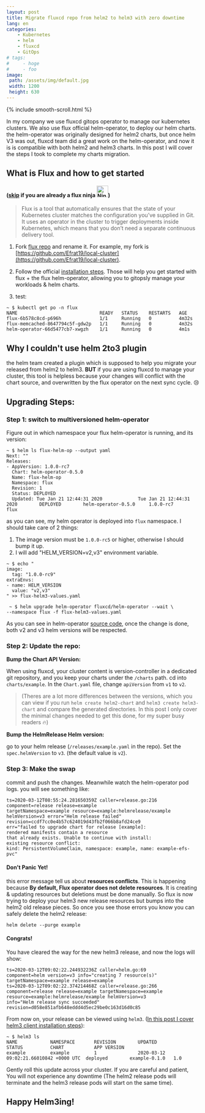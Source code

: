 ```yaml
---
layout: post
title: Migrate fluxcd repo from helm2 to helm3 with zero downtime
lang: en
categories:
    - Kubernetes
    - helm
    - fluxcd
    - GitOps
# tags:
#     - hoge
#     - foo
image:
 path: /assets/img/default.jpg
 width: 1200
 height: 630
---
```

{% include smooth-scroll.html %}

In my company we use fluxcd gitops operator to manage our kubernetes clusters. We also use flux official helm-operator, to deploy our helm charts. the helm-operator was originally designed for helm2 charts, but once helm V3 was out, fluxcd team did a great work on the helm-operator, and now it is is compatible with both helm2 and helm3 charts. In this post I will cover the steps I took to complete my charts migration.

## What is Flux and how to get started

#### (<a href="#move">skip</a> if you are already a flux ninja <img src="https://emojipedia-us.s3.dualstack.us-west-1.amazonaws.com/thumbs/120/emojipedia/240/ninja_1f977.png" srcset="https://emojipedia-us.s3.dualstack.us-west-1.amazonaws.com/thumbs/240/emojipedia/240/ninja_1f977.png 2x" alt="Ninja on Emojipedia 13.0" width="30" height="30">)

> Flux is a tool that automatically ensures that the state of your Kubernetes cluster matches the configuration you’ve supplied in Git. It uses an operator in the cluster to trigger deployments inside Kubernetes, which means that you don’t need a separate continuous delivery tool.

1. Fork [flux repo](https://github.com/fluxcd/flux-get-started) and rename it. 
For example, my fork is [https://github.com/Efrat19/local-cluster](https://github.com/Efrat19/local-cluster).

2. Follow the official [installation steps](https://github.com/fluxcd/helm-operator-get-started). Those will help you get started with flux + the flux helm-operator, allowing you to gitopsly manage your workloads & helm charts.

1. test:
```console
~ $ kubectl get po -n flux
NAME                              READY   STATUS    RESTARTS   AGE
flux-6b578c8cd-p696h              1/1     Running   0          4m32s
flux-memcached-8647794c5f-gdw2p   1/1     Running   0          4m32s
helm-operator-66d5477cb7-xwgzh    1/1     Running   0          4m1s
```

## Why I couldn't use helm 2to3 plugin

the helm team created a plugin which is supposed to help you migrate your released from helm2 to helm3. **BUT** if you are using fluxcd to manage your cluster, this tool is helpless because your changes will conflict with the chart source, and overwritten by the flux operator on the next sync cycle. :cry:

## <a id="move">Upgrading Steps:</a>

### Step 1: switch to multiversioned helm-operator

Figure out in which namespace your flux helm-operator is running, and its version:
```console
~ $ helm ls flux-helm-op --output yaml
Next: ""
Releases:
- AppVersion: 1.0.0-rc7
  Chart: helm-operator-0.5.0
  Name: flux-helm-op
  Namespace: flux
  Revision: 1
  Status: DEPLOYED
  Updated: Tue Jan 21 12:44:31 2020             Tue Jan 21 12:44:31 2020        DEPLOYED        helm-operator-0.5.0     1.0.0-rc7       flux            
```

as you can see, my helm operator is deployed into `flux` namespace. I should take care of 2 things:
1. The image version must be `1.0.0-rc5` or higher, otherwise I should bump it up.
2. I will add "HELM_VERSION=v2,v3" environment variable. 

```console
~ $ echo "
image:
  tag: "1.0.0-rc9"
extraEnvs: 
- name: HELM_VERSION
  value: "v2,v3"
" >> flux-helm3-values.yaml
```
```console
 ~ $ helm upgrade helm-operator fluxcd/helm-operator --wait \
--namespace flux -f flux-helm3-values.yaml
```

As you can see in helm-operator [source code](https://github.com/fluxcd/helm-operator/blob/9951e409d5f8e14eee0139194b85290f42939247/cmd/helm-operator/main.go#L213-L234), once the change is done, both v2 and v3 helm versions will be respected.


### Step 2: Update the repo: 

**Bump the Chart API Version:**

When using fluxcd, your cluster content is version-controller in a dedicated git repository, and you keep your charts under the  `/charts` path. cd into `charts/example`. In the `Chart.yaml` file, change `apiVersion` from `v1` to `v2`.

> (Theres are a lot more differences between the versions, which you can view if you run `helm create helm2-chart` and `helm3 create helm3-chart` and compare the generated directories. In this post I only cover the minimal changes needed to get this done, for my super busy readers :fire:) 

**Bump the HelmRelease Helm version:**

go to your helm release (`/releases/example.yaml` in the repo). Set the `spec.helmVersion` to `v3`. (the default value is `v2`).

### Step 3: Make the swap

commit and push the changes. Meanwhile watch the helm-operator pod logs. you will see something like:

```console
ts=2020-03-12T08:55:24.281650359Z caller=release.go:216
component=release release=example
targetNamespace=example resource=example:helmrelease/example
helmVersion=v3 error="Helm release failed"
revision=ccdf7cc0e4b57c624019d43fb2f066b8afd24ce9
err="failed to upgrade chart for release [example]:
rendered manifests contain a resource
that already exists. Unable to continue with install:
existing resource conflict:
kind: PersistentVolumeClaim, namespace: example, name: example-efs-pvc"
```
#### Don't Panic Yet!
this error message tell us about **resources conflicts**. This is happening because **By default, Flux operator does not delete resources**. It is creating & updating resources but deletions must be done manually. So flux is now trying to deploy your helm3 new release resources but bumps into the helm2 old release pieces. So once you see those errors you know you can safely delete the helm2 release:

```console
helm delete --purge example
```

#### Congrats!
You have cleared the way for the new helm3 release, and now the logs will show:
```conosle
ts=2020-03-12T09:02:22.244932236Z caller=helm.go:69
component=helm version=v3 info="creating 7 resource(s)"
targetNamespace=example release=example
ts=2020-03-12T09:02:22.374214468Z caller=release.go:266
component=release release=example targetNamespace=example
resource=example:helmrelease/example helmVersion=v3
info="Helm release sync succeeded" revision=d058e851afb648eddd4d5ec29be0c163d16d0c85
```

From now on, your release can be viewed using `helm3`. ([In this post I cover helm3 client installation steps](/blog/kubernetes/helm/2020/03/11/the-server-was-unable-to-return-a-response-in-the-time-allotted,-but-may-still-be-processing-the-request-(get-configmaps)-OR-Why-Its-Time-to-Move-to-Helm3.html)):

```console
~ $ helm3 ls
NAME            NAMESPACE       REVISION        UPDATED                                 STATUS          CHART           APP VERSION
example         example         1               2020-03-12 09:02:21.66010842 +0000 UTC  deployed        example-0.1.0   1.0        
```

Gently roll this update across your cluster. If you are careful and patient, You will not experience any downtime (The helm2 release pods will terminate and the helm3 release pods will start on the same time).

## Happy Helm3ing!
